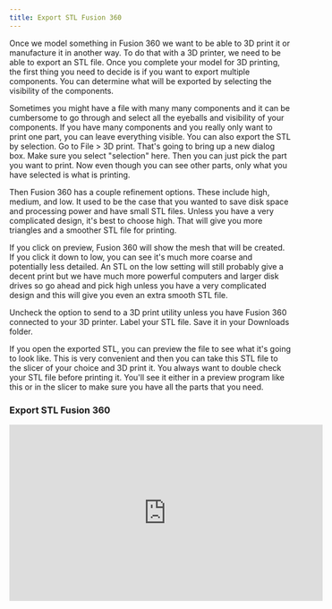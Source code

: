 ```yaml
---
title: Export STL Fusion 360
---
```


Once we model something in Fusion 360 we want to be able to 3D print it or manufacture it in another way. To do that with a 3D printer, we need to be able to export an STL file. Once you complete your model for 3D printing, the first thing you need to decide is if you want to export multiple components. You can determine what will be exported by selecting the visibility of the components.

Sometimes you might have a file with many many components and it can be cumbersome to go through and select all the eyeballs and visibility of your components. If you have many components and you really only want to print one part, you can leave everything visible. You can also export the STL by selection. Go to File > 3D print. That's going to bring up a new dialog box. Make sure you select "selection" here. Then you can just pick the part you want to print. Now even though you can see other parts, only what you have selected is what is printing.

Then Fusion 360 has a couple refinement options. These include high, medium, and low. It used to be the case that you wanted to save disk space and processing power and have small STL files. Unless you have a very complicated design, it's best to choose high. That will give you more triangles and a smoother STL file for printing.

If you click on preview, Fusion 360 will show the mesh that will be created. If you click it down to low, you can see it's much more coarse and potentially less detailed. An STL on the low setting will still probably give a decent print but we have much more powerful computers and larger disk drives so go ahead and pick high unless you have a very complicated design and this will give you even an extra smooth STL file.

Uncheck the option to send to a 3D print utility unless you have Fusion 360 connected to your 3D printer. Label your STL file. Save it in your Downloads folder.

If you open the exported STL, you can preview the file to see what it's going to look like. This is very convenient and then you can take this STL file to the slicer of your choice and 3D print it. You always want to double check your STL file before printing it. You'll see it either in a preview program like this or in the slicer to make sure you have all the parts that you need.

<div class="video-grid">

<div class="video-card">

### Export STL Fusion 360

<div class="iframe-16-9-container">
<iframe class="youTubeIframe" width="560" height="315" src="https://www.youtube.com/embed/I-ltiZdUFOA?rel=0" title="YouTube video player" frameborder="0" allow="accelerometer; autoplay; clipboard-write; encrypted-media; gyroscope; picture-in-picture; web-share" allowfullscreen></iframe>
</div>
</div>

</div>
